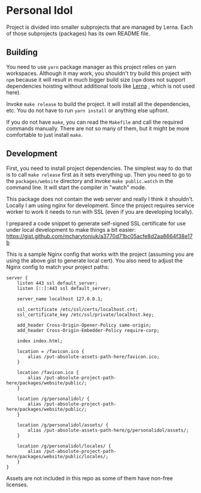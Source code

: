 # Personal Idol

Project is divided into smaller subprojects that are managed by Lerna. Each
of those subprojects (packages) has its own README file.

## Building

You need to use `yarn` package manager as this project relies on yarn
workspaces. Although it may work, you shouldn't try build this project with
`npm` because it will result in much bigger build size (`npm` does not support
dependencies hoisting without additional tools like
[Lerna](https://github.com/lerna/lerna) , which is not used here).

Invoke `make release` to build the project. It will install all the
dependencies, etc. You do not have to run `yarn install` or anything else
upfront.

If you do not have `make`, you can read the `Makefile` and call the required
commands manually. There are not so many of them, but it might be more
comfortable to just install `make`.

## Development

First, you need to install project dependencies. The simplest way to do that
is to call `make release` first as it sets everything up. Then you need to
go to the `packages/website` directory and invoke `make public.watch` in the
command line. It will start the compiler in "watch" mode.

This package does not contain the web server and really I think it shouldn't.
Locally I am using nginx for development. Since the project requires service
worker to work it needs to run with SSL (even if you are developing locally).

I prepared a code snippet to generate self-signed SSL certificate for use under
local development to make things a bit easier:
https://gist.github.com/mcharytoniuk/a3770d71bc05acfe8d2aa8664f38e17b

This is a sample Nginx config that works with the project (assuming you are
using the above gist to generate local cert). You also need to adjust the
Nginx config to match your project paths:

```nginx
server {
    listen 443 ssl default_server;
    listen [::]:443 ssl default_server;

    server_name localhost 127.0.0.1;

    ssl_certificate /etc/ssl/certs/localhost.crt;
    ssl_certificate_key /etc/ssl/private/localhost.key;

    add_header Cross-Origin-Opener-Policy same-origin;
    add_header Cross-Origin-Embedder-Policy require-corp;

    index index.html;

    location = /favicon.ico {
        alias /put-absolute-assets-path-here/favicon.ico;
    }

    location /favicon.ico {
        alias /put-absolute-project-path-here/packages/website/public/;
    }

    location /g/personalidol/ {
        alias /put-absolute-project-path-here/packages/website/public/;
    }

    location /g/personalidol/assets/ {
        alias /put-absolute-assets-path-here/g/personalidol/assets/;
    }

    location /g/personalidol/locales/ {
        alias /put-absolute-project-path-here/packages/website/public/locales/;
    }
}
```

Assets are not included in this repo as some of them have non-free licenses.
